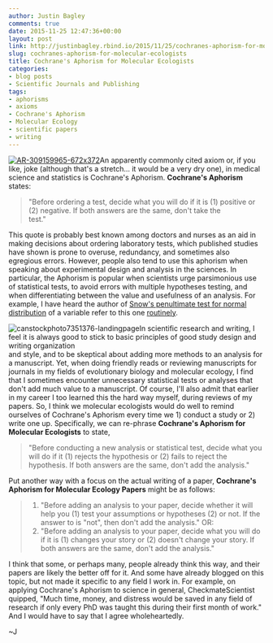 ```yaml
---
author: Justin Bagley
comments: true
date: 2015-11-25 12:47:36+00:00
layout: post
link: http://justinbagley.rbind.io/2015/11/25/cochranes-aphorism-for-molecular-ecologists/
slug: cochranes-aphorism-for-molecular-ecologists
title: Cochrane's Aphorism for Molecular Ecologists
categories:
- blog posts
- Scientific Journals and Publishing
tags:
- aphorisms
- axioms
- Cochrane's Aphorism
- Molecular Ecology
- scientific papers
- writing
---
```


[![AR-309159965-672x372](http://www.justinbagley.org/wp-content/uploads/2015/11/AR-309159965-672x372.jpg)](http://www.justinbagley.org/wp-content/uploads/2015/11/AR-309159965-672x372.jpg)An apparently commonly cited axiom or, if you like, joke (although that's a stretch... it would be a very dry one), in medical science and statistics is Cochrane's Aphorism. **Cochrane's Aphorism** states:

>"Before ordering a test, decide what you will do if it is (1) positive or (2) negative. If both answers are the same, don't take the   
test."
> 
>

This quote is probably best known among doctors and nurses as an aid in making decisions about ordering laboratory tests, which published studies have shown is prone to overuse, redundancy, and sometimes also egregious errors. However, people also tend to use this aphorism when speaking about experimental design and analysis in the sciences. In particular, the Aphorism is popular when scientists urge parsimonious use of statistical tests, to avoid errors with multiple hypotheses testing, and when differentiating between the value and usefulness of an analysis. For example, I have heard the author of [Snow's penultimate test for normal distribution](http://www.inside-r.org/packages/cran/teachingdemos/docs/snowspenultimatenormalitytest) of a variable refer to this one [routinely](http://rgm3.lab.nig.ac.jp/RGM/R_rdfile?f=TeachingDemos/man/normtest.Rd&d=R_CC). 

![canstockphoto7351376-landingpage](http://www.justinbagley.org/wp-content/uploads/2015/11/canstockphoto7351376-landingpage.jpg)In scientific research and writing, I feel it is always good to stick to basic principles of good study design and writing organization   
and style, and to be skeptical about adding more methods to an analysis for a manuscript. Yet, when doing friendly reads or reviewing manuscripts for journals in my fields of evolutionary biology and molecular ecology, I find that I sometimes encounter unnecessary statistical tests or analyses that don't add much value to a manuscript. Of course, I'll also admit that earlier in my career I too learned this the hard way myself, during reviews of my papers. So, I think we molecular ecologists would do well to remind ourselves of Cochrane's Aphorism every time we 1) conduct a study or 2) write one up. Specifically, we can re-phrase **Cochrane's Aphorism for Molecular Ecologists** to state,

>"Before conducting a new analysis or statistical test, decide what you will do if it (1) rejects the hypothesis or (2) fails to reject the hypothesis. If both answers are the same, don't add the analysis."
> 
>

Put another way with a focus on the actual writing of a paper, **Cochrane's Aphorism for Molecular Ecology Papers** might be as follows: 

>1. "Before adding an analysis to your paper, decide whether it will help you (1) test your assumptions or hypotheses (2) or not. If the answer to is "not", then don't add the analysis." OR:
>2. "Before adding an analysis to your paper, decide what you will do if it is (1) changes your story or (2) doesn't change your story. If both answers are the same, don't add the analysis."
>

I think that some, or perhaps many, people already think this way, and their papers are likely the better off for it. And some have already blogged on this topic, but not made it specific to any field I work in. For example, on applying Cochrane's Aphorism to science in general, CheckmateScientist quipped, "Much time, money, and distress would be saved in any field of research if only every PhD was taught this during their first month of work." And I would have to say that I agree wholeheartedly.

~J
